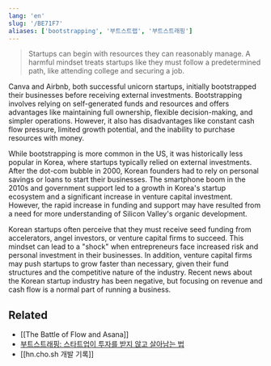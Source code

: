 ```yaml
---
lang: 'en'
slug: '/BE71F7'
aliases: ['bootstrapping', '부트스트랩', '부트스트래핑']
---
```


> Startups can begin with resources they can reasonably manage. A harmful mindset treats startups like they must follow a predetermined path, like attending college and securing a job.

Canva and Airbnb, both successful unicorn startups, initially bootstrapped their businesses before receiving external investments. Bootstrapping involves relying on self-generated funds and resources and offers advantages like maintaining full ownership, flexible decision-making, and simpler operations. However, it also has disadvantages like constant cash flow pressure, limited growth potential, and the inability to purchase resources with money.

While bootstrapping is more common in the US, it was historically less popular in Korea, where startups typically relied on external investments. After the dot-com bubble in 2000, Korean founders had to rely on personal savings or loans to start their businesses. The smartphone boom in the 2010s and government support led to a growth in Korea's startup ecosystem and a significant increase in venture capital investment. However, the rapid increase in funding and support may have resulted from a need for more understanding of Silicon Valley's organic development.

Korean startups often perceive that they must receive seed funding from accelerators, angel investors, or venture capital firms to succeed. This mindset can lead to a "shock" when entrepreneurs face increased risk and personal investment in their businesses. In addition, venture capital firms may push startups to grow faster than necessary, given their fund structures and the competitive nature of the industry. Recent news about the Korean startup industry has been negative, but focusing on revenue and cash flow is a normal part of running a business.

## Related

- [[The Battle of Flow and Asana]]
- [부트스트래핑: 스타트업이 투자를 받지 않고 살아남는 법](https://outstanding.kr/bootstrapping20230417)
- [[hn.cho.sh 개발 기록]]
